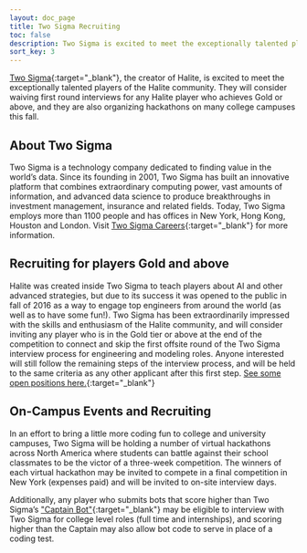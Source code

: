 ```yaml
---
layout: doc_page
title: Two Sigma Recruiting
toc: false
description: Two Sigma is excited to meet the exceptionally talented players of the Halite community, and would like to invite top players to interview.
sort_key: 3
---
```


[Two Sigma](https://www.twosigma.com){:target="_blank"}, the creator of Halite, is excited to meet the exceptionally talented players of the Halite community. They will consider waiving first round interviews for any Halite player who achieves Gold or above, and they are also organizing hackathons on many college campuses this fall. 

## About Two Sigma

Two Sigma is a technology company dedicated to finding value in the world’s data. Since its founding in 2001, Two Sigma has built an innovative platform that combines extraordinary computing power, vast amounts of information, and advanced data science to produce breakthroughs in investment management, insurance and related fields. Today, Two Sigma employs more than 1100
people and has offices in New York, Hong Kong, Houston and London. Visit [Two Sigma Careers](https://www.twosigma.com/careers){:target="_blank"} for more information.

## Recruiting for players Gold and above

Halite was created inside Two Sigma to teach players about AI and other advanced strategies, but due to its success it was opened to the public in fall of 2016 as a way to engage top engineers from around the world (as well as to have some fun!). Two Sigma has been extraordinarily impressed with the skills and enthusiasm of the Halite community, and will consider inviting any player who is in the Gold tier or above at the end of the competition to connect and skip the first offsite round of the Two Sigma interview process for engineering and modeling roles. Anyone interested will still follow the remaining steps of the interview process, and will be held to the same criteria as any other applicant after this first step. [See some open positions here.](https://careers.twosigma.com/careers/SearchJobs/?3_33_3=%5B%22898%22%2C%22887%22%2C%22890%22%5D&jobOffset=10){:target="_blank"}

## On-Campus Events and Recruiting

In an effort to bring a little more coding fun to college and university campuses, Two Sigma will be holding a number of virtual hackathons across North America where students can battle against their school classmates to be the victor of a three-week competition. The winners of each virtual hackathon may be invited to compete in a final competition in New York (expenses paid) and will be invited to on-site interview days. 

Additionally, any player who submits bots that score higher than Two Sigma’s ["Captain Bot"](https://halite.io/user/?user_id=1155){:target="_blank"} may be eligible to interview with Two Sigma for college level roles (full time and internships), and scoring higher than the Captain may also allow bot code to serve in place of a coding test.
